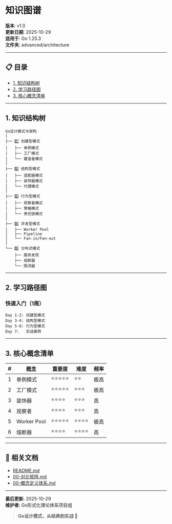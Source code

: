 ﻿# 知识图谱

**版本**: v1.0  
**更新日期**: 2025-10-29  
**适用于**: Go 1.25.3  
**文件夹**: advanced/architecture

---

## 📋 目录

- [1. 知识结构树](#1.-知识结构树)
- [2. 学习路径图](#2.-学习路径图)
- [3. 核心概念清单](#3.-核心概念清单)

---

## 1. 知识结构树

```text
Go设计模式与架构
│
├── 1️⃣ 创建型模式
│   ├── 单例模式
│   ├── 工厂模式
│   └── 建造者模式
│
├── 2️⃣ 结构型模式
│   ├── 适配器模式
│   ├── 装饰器模式
│   └── 代理模式
│
├── 3️⃣ 行为型模式
│   ├── 观察者模式
│   ├── 策略模式
│   └── 责任链模式
│
├── 4️⃣ 并发型模式
│   ├── Worker Pool
│   ├── Pipeline
│   └── Fan-in/Fan-out
│
└── 5️⃣ 分布式模式
    ├── 服务发现
    ├── 熔断器
    └── 限流器
```

---

## 2. 学习路径图

### 快速入门（1周）

```text
Day 1-2: 创建型模式
Day 3-4: 结构型模式
Day 5-6: 行为型模式
Day 7:   实战案例
```

---

## 3. 核心概念清单

| # | 概念 | 重要度 | 难度 | 频率 |
|---|------|--------|------|------|
| 1 | 单例模式 | ⭐⭐⭐⭐⭐ | ⭐⭐ | 极高 |
| 2 | 工厂模式 | ⭐⭐⭐⭐⭐ | ⭐⭐⭐ | 极高 |
| 3 | 装饰器 | ⭐⭐⭐⭐ | ⭐⭐⭐ | 高 |
| 4 | 观察者 | ⭐⭐⭐⭐ | ⭐⭐⭐ | 高 |
| 5 | Worker Pool | ⭐⭐⭐⭐⭐ | ⭐⭐⭐⭐ | 极高 |
| 6 | 熔断器 | ⭐⭐⭐⭐ | ⭐⭐⭐⭐ | 高 |

---

## 🔗 相关文档

- [README.md](./README.md)
- [00-对比矩阵.md](./00-对比矩阵.md)
- [00-概念定义体系.md](./00-概念定义体系.md)

---

**最后更新**: 2025-10-29  
**维护者**: Go形式化理论体系项目组

> **Go设计模式，从经典到实战** 🚀

